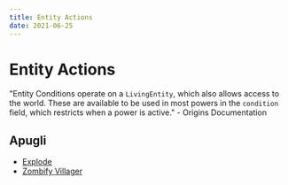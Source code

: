 ```yaml
---
title: Entity Actions
date: 2021-06-25
---
```


# Entity Actions

"Entity Conditions operate on a `LivingEntity`, which also allows access to the world. These are available to be used in most powers in the `condition` field, which restricts when a power is active." - Origins Documentation

## Apugli
* [Explode](explode)
* [Zombify Villager](zombify_villager)